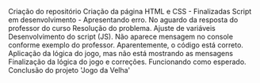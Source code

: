 Criação do repositório
Criação da página HTML e CSS - Finalizadas
Script em desenvolvimento - Apresentando erro. No aguardo da resposta do professor do curso
Resolução do problema. Ajuste de variáveis
Desenvolvimento do script (JS). Não aparece mensagem no console conforme exemplo do professor. Aparentemente, o código está correto.
Aplicação da lógica do jogo, mas não está mostrando as mensagens
Finalização da lógica do jogo e correções. Funcionando como esperado.
Conclusão do projeto 'Jogo da Velha'